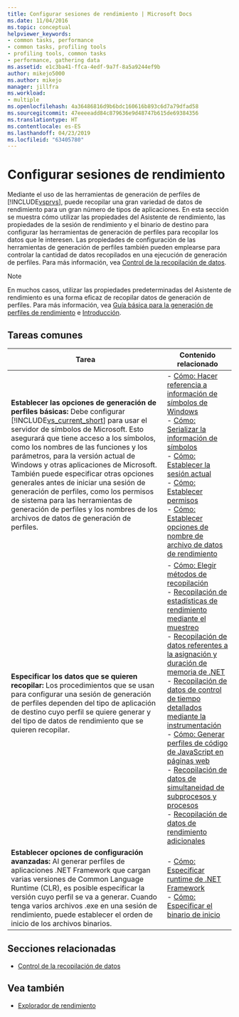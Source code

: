 ```yaml
---
title: Configurar sesiones de rendimiento | Microsoft Docs
ms.date: 11/04/2016
ms.topic: conceptual
helpviewer_keywords:
- common tasks, performance
- common tasks, profiling tools
- profiling tools, common tasks
- performance, gathering data
ms.assetid: e1c3ba41-ffca-4edf-9a7f-8a5a9244ef9b
author: mikejo5000
ms.author: mikejo
manager: jillfra
ms.workload:
- multiple
ms.openlocfilehash: 4a36486816d9b6bdc160616b893c6d7a79dfad58
ms.sourcegitcommit: 47eeeeadd84c879636e9d48747b615de69384356
ms.translationtype: HT
ms.contentlocale: es-ES
ms.lasthandoff: 04/23/2019
ms.locfileid: "63405780"
---
```

# <a name="configure-performance-sessions"></a>Configurar sesiones de rendimiento
Mediante el uso de las herramientas de generación de perfiles de [!INCLUDE[vsprvs](../code-quality/includes/vsprvs_md.md)], puede recopilar una gran variedad de datos de rendimiento para un gran número de tipos de aplicaciones. En esta sección se muestra cómo utilizar las propiedades del Asistente de rendimiento, las propiedades de la sesión de rendimiento y el binario de destino para configurar las herramientas de generación de perfiles para recopilar los datos que le interesen. Las propiedades de configuración de las herramientas de generación de perfiles también pueden emplearse para controlar la cantidad de datos recopilados en una ejecución de generación de perfiles. Para más información, vea [Control de la recopilación de datos](../profiling/controlling-data-collection.md).

> [!NOTE]
> En muchos casos, utilizar las propiedades predeterminadas del Asistente de rendimiento es una forma eficaz de recopilar datos de generación de perfiles. Para más información, vea [Guía básica para la generación de perfiles de rendimiento](../profiling/beginners-guide-to-performance-profiling.md) e [Introducción](../profiling/getting-started-with-performance-tools.md).

## <a name="common-tasks"></a>Tareas comunes

| Tarea | Contenido relacionado |
| - | - |
| **Establecer las opciones de generación de perfiles básicas:** Debe configurar [!INCLUDE[vs_current_short](../code-quality/includes/vs_current_short_md.md)] para usar el servidor de símbolos de Microsoft. Esto asegurará que tiene acceso a los símbolos, como los nombres de las funciones y los parámetros, para la versión actual de Windows y otras aplicaciones de Microsoft. También puede especificar otras opciones generales antes de iniciar una sesión de generación de perfiles, como los permisos de sistema para las herramientas de generación de perfiles y los nombres de los archivos de datos de generación de perfiles. | -   [Cómo: Hacer referencia a información de símbolos de Windows](../profiling/how-to-reference-windows-symbol-information.md)<br />-   [Cómo: Serializar la información de símbolos](../profiling/how-to-serialize-symbol-information.md)<br />-   [Cómo: Establecer la sesión actual](../profiling/how-to-set-the-current-session.md)<br />-   [Cómo: Establecer permisos](../profiling/how-to-set-permissions.md)<br />-   [Cómo: Establecer opciones de nombre de archivo de datos de rendimiento](../profiling/how-to-set-performance-data-file-name-options.md) |
| **Especificar los datos que se quieren recopilar:** Los procedimientos que se usan para configurar una sesión de generación de perfiles dependen del tipo de aplicación de destino cuyo perfil se quiere generar y del tipo de datos de rendimiento que se quieren recopilar. | -   [Cómo: Elegir métodos de recopilación](../profiling/how-to-choose-collection-methods.md)<br />-   [Recopilación de estadísticas de rendimiento mediante el muestreo](../profiling/collecting-performance-statistics-by-using-sampling.md)<br />-   [Recopilación de datos referentes a la asignación y duración de memoria de .NET](../profiling/collecting-dotnet-memory-allocation-and-lifetime-data.md)<br />-   [Recopilación de datos de control de tiempo detallados mediante la instrumentación](../profiling/collecting-detailed-timing-data-by-using-instrumentation.md)<br />-   [Cómo: Generar perfiles de código de JavaScript en páginas web](../profiling/how-to-profile-javascript-code-in-web-pages.md)<br />-   [Recopilación de datos de simultaneidad de subprocesos y procesos](../profiling/collecting-thread-and-process-concurrency-data.md)<br />-   [Recopilación de datos de rendimiento adicionales](../profiling/collecting-additional-performance-data.md) |
| **Establecer opciones de configuración avanzadas:** Al generar perfiles de aplicaciones .NET Framework que cargan varias versiones de Common Language Runtime (CLR), es posible especificar la versión cuyo perfil se va a generar. Cuando tenga varios archivos .exe en una sesión de rendimiento, puede establecer el orden de inicio de los archivos binarios. | -   [Cómo: Especificar runtime de .NET Framework](../profiling/how-to-specify-the-dotnet-framework-runtime.md)<br />-   [Cómo: Especificar el binario de inicio](../profiling/how-to-specify-the-binary-to-start.md) |

## <a name="related-sections"></a>Secciones relacionadas
- [Control de la recopilación de datos](../profiling/controlling-data-collection.md)

## <a name="see-also"></a>Vea también
- [Explorador de rendimiento](../profiling/performance-explorer.md)